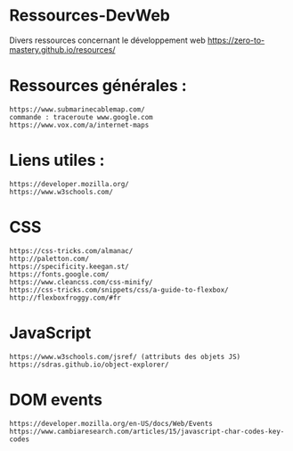 # Ressources-DevWeb
Divers ressources concernant le développement web
    https://zero-to-mastery.github.io/resources/
    
# Ressources générales :
    https://www.submarinecablemap.com/
    commande : traceroute www.google.com
    https://www.vox.com/a/internet-maps

# Liens utiles :
    https://developer.mozilla.org/
    https://www.w3schools.com/
  
  # CSS
    https://css-tricks.com/almanac/
    http://paletton.com/
    https://specificity.keegan.st/
    https://fonts.google.com/
    https://www.cleancss.com/css-minify/
    https://css-tricks.com/snippets/css/a-guide-to-flexbox/
    http://flexboxfroggy.com/#fr
  
  # JavaScript
    https://www.w3schools.com/jsref/ (attributs des objets JS)
    https://sdras.github.io/object-explorer/
    
  # DOM events
    https://developer.mozilla.org/en-US/docs/Web/Events
    https://www.cambiaresearch.com/articles/15/javascript-char-codes-key-codes
  
 
    
